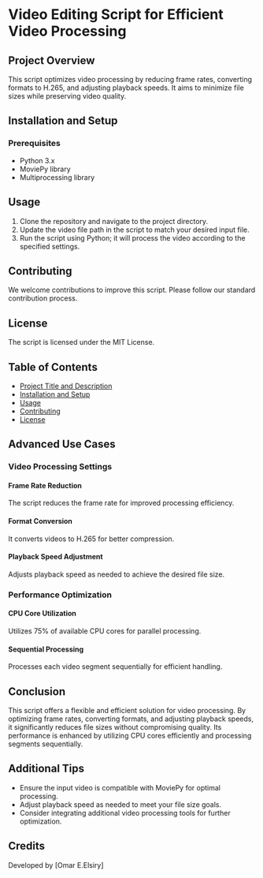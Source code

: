 # Video Editing Script for Efficient Video Processing

## Project Overview
This script optimizes video processing by reducing frame rates, converting formats to H.265, and adjusting playback speeds. It aims to minimize file sizes while preserving video quality.

## Installation and Setup

### Prerequisites
- Python 3.x
- MoviePy library
- Multiprocessing library

## Usage

1. Clone the repository and navigate to the project directory.
2. Update the video file path in the script to match your desired input file.
3. Run the script using Python; it will process the video according to the specified settings.

## Contributing

We welcome contributions to improve this script. Please follow our standard contribution process.

## License
The script is licensed under the MIT License.

## Table of Contents
- [Project Title and Description](#project-overview)
- [Installation and Setup](#installation-and-setup)
- [Usage](#usage)
- [Contributing](#contributing)
- [License](#license)

## Advanced Use Cases

### Video Processing Settings

#### Frame Rate Reduction
The script reduces the frame rate for improved processing efficiency.

#### Format Conversion
It converts videos to H.265 for better compression.

#### Playback Speed Adjustment
Adjusts playback speed as needed to achieve the desired file size.

### Performance Optimization

#### CPU Core Utilization
Utilizes 75% of available CPU cores for parallel processing.

#### Sequential Processing
Processes each video segment sequentially for efficient handling.

## Conclusion
This script offers a flexible and efficient solution for video processing. By optimizing frame rates, converting formats, and adjusting playback speeds, it significantly reduces file sizes without compromising quality. Its performance is enhanced by utilizing CPU cores efficiently and processing segments sequentially.

## Additional Tips
- Ensure the input video is compatible with MoviePy for optimal processing.
- Adjust playback speed as needed to meet your file size goals.
- Consider integrating additional video processing tools for further optimization.

## Credits
Developed by [Omar E.Elsiry]
